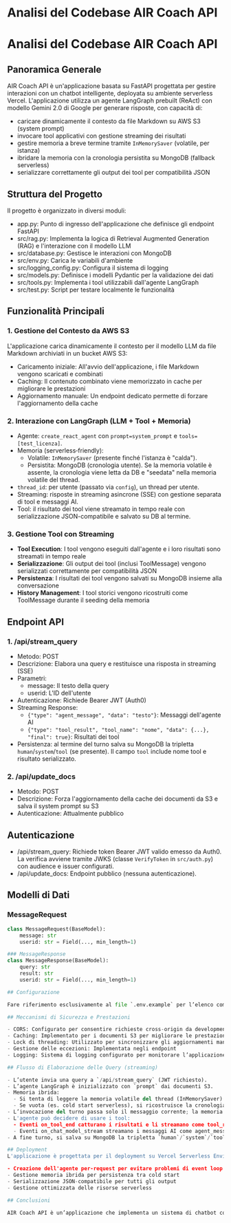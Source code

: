 # Analisi del Codebase AIR Coach API

# Analisi del Codebase AIR Coach API

## Panoramica Generale

AIR Coach API è un'applicazione basata su FastAPI progettata per gestire interazioni con un chatbot intelligente, deployata su ambiente serverless Vercel. L'applicazione utilizza un agente LangGraph prebuilt (ReAct) con modello Gemini 2.0 di Google per generare risposte, con capacità di:
- caricare dinamicamente il contesto da file Markdown su AWS S3 (system prompt)
- invocare tool applicativi con gestione streaming dei risultati
- gestire memoria a breve termine tramite `InMemorySaver` (volatile, per istanza)
- ibridare la memoria con la cronologia persistita su MongoDB (fallback serverless)
- serializzare correttamente gli output dei tool per compatibilità JSON

## Struttura del Progetto

Il progetto è organizzato in diversi moduli:

- app.py: Punto di ingresso dell'applicazione che definisce gli endpoint FastAPI
- src/rag.py: Implementa la logica di Retrieval Augmented Generation (RAG) e l'interazione con il modello LLM
- src/database.py: Gestisce le interazioni con MongoDB
- src/env.py: Carica le variabili d'ambiente
- src/logging_config.py: Configura il sistema di logging
- src/models.py: Definisce i modelli Pydantic per la validazione dei dati
- src/tools.py: Implementa i tool utilizzabili dall'agente LangGraph
- src/test.py: Script per testare localmente le funzionalità

## Funzionalità Principali

### 1. Gestione del Contesto da AWS S3

L'applicazione carica dinamicamente il contesto per il modello LLM da file Markdown archiviati in un bucket AWS S3:

- Caricamento iniziale: All'avvio dell'applicazione, i file Markdown vengono scaricati e combinati
- Caching: Il contenuto combinato viene memorizzato in cache per migliorare le prestazioni
- Aggiornamento manuale: Un endpoint dedicato permette di forzare l'aggiornamento della cache

### 2. Interazione con LangGraph (LLM + Tool + Memoria)

- Agente: `create_react_agent` con `prompt=system_prompt` e `tools=[test_licenza]`.
- Memoria (serverless‑friendly):
  - Volatile: `InMemorySaver` (presente finché l'istanza è "calda").
  - Persistita: MongoDB (cronologia utente). Se la memoria volatile è assente, la cronologia viene letta da DB e "seedata" nella memoria volatile del thread.
- `thread_id`: per utente (passato via `config`), un thread per utente.
- Streaming: risposte in streaming asincrone (SSE) con gestione separata di tool e messaggi AI.
- Tool: il risultato dei tool viene streamato in tempo reale con serializzazione JSON-compatibile e salvato su DB al termine.

### 3. Gestione Tool con Streaming

- **Tool Execution**: I tool vengono eseguiti dall'agente e i loro risultati sono streamati in tempo reale
- **Serializzazione**: Gli output dei tool (inclusi ToolMessage) vengono serializzati correttamente per compatibilità JSON
- **Persistenza**: I risultati dei tool vengono salvati su MongoDB insieme alla conversazione
- **History Management**: I tool storici vengono ricostruiti come ToolMessage durante il seeding della memoria

## Endpoint API

### 1. /api/stream_query
- Metodo: POST
- Descrizione: Elabora una query e restituisce una risposta in streaming (SSE)
- Parametri:
  - message: Il testo della query
  - userid: L'ID dell'utente
- Autenticazione: Richiede Bearer JWT (Auth0)
- Streaming Response:
  - `{"type": "agent_message", "data": "testo"}`: Messaggi dell'agente AI
  - `{"type": "tool_result", "tool_name": "nome", "data": {...}, "final": true}`: Risultati dei tool
- Persistenza: al termine del turno salva su MongoDB la tripletta `human`/`system`/`tool` (se presente). Il campo `tool` include nome tool e risultato serializzato.

### 2. /api/update_docs
- Metodo: POST
- Descrizione: Forza l'aggiornamento della cache dei documenti da S3 e salva il system prompt su S3
- Autenticazione: Attualmente pubblico

## Autenticazione

- /api/stream_query: Richiede token Bearer JWT valido emesso da Auth0. La verifica avviene tramite JWKS (classe `VerifyToken` in `src/auth.py`) con audience e issuer configurati.
- /api/update_docs: Endpoint pubblico (nessuna autenticazione).

## Modelli di Dati

### MessageRequest
```python
class MessageRequest(BaseModel):
    message: str
    userid: str = Field(..., min_length=1)

### MessageResponse
class MessageResponse(BaseModel):
    query: str
    result: str
    userid: str = Field(..., min_length=1)

## Configurazione

Fare riferimento esclusivamente al file `.env.example` per l’elenco completo delle variabili di ambiente da impostare.

## Meccanismi di Sicurezza e Prestazioni

- CORS: Configurato per consentire richieste cross-origin da development
- Caching: Implementato per i documenti S3 per migliorare le prestazioni
- Lock di threading: Utilizzato per sincronizzare gli aggiornamenti manuali dei documenti
- Gestione delle eccezioni: Implementata negli endpoint
- Logging: Sistema di logging configurato per monitorare l’applicazione

## Flusso di Elaborazione delle Query (streaming)

- L’utente invia una query a `/api/stream_query` (JWT richiesto).
- L’agente LangGraph è inizializzato con `prompt` dai documenti S3.
- Memoria ibrida:
  - Si tenta di leggere la memoria volatile del thread (InMemorySaver) tramite `thread_id=userid`.
  - Se vuota (es. cold start serverless), si ricostruisce la cronologia dagli ultimi messaggi in MongoDB, inclusi eventuali risultati `tool`, e la si inserisce nella memoria volatile.
- L’invocazione del turno passa solo il messaggio corrente; la memoria del thread fornisce lo storico.
- L'agente può decidere di usare i tool:
  - Eventi on_tool_end catturano i risultati e li streamano come tool_result
  - Eventi on_chat_model_stream streamano i messaggi AI come agent_message
- A fine turno, si salva su MongoDB la tripletta `human`/`system`/`tool`.

## Deployment
L'applicazione è progettata per il deployment su Vercel Serverless Environment con le seguenti considerazioni:

- Creazione dell'agente per-request per evitare problemi di event loop chiuso
- Gestione memoria ibrida per persistenza tra cold start
- Serializzazione JSON-compatibile per tutti gli output
- Gestione ottimizzata delle risorse serverless

## Conclusioni

AIR Coach API è un’applicazione che implementa un sistema di chatbot con funzionalità di caricamento del contesto da S3. L’architettura modulare e l’uso di tecnologie moderne come FastAPI, MongoDB e AWS S3 la rendono scalabile e manutenibile. Le funzionalità di streaming e la gestione della cronologia delle chat migliorano l’esperienza utente, mentre il sistema di caching ottimizza le prestazioni.
